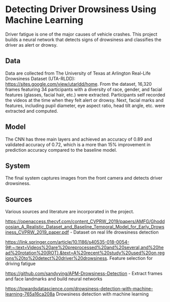 # Detecting Driver Drowsiness Using Machine Learning

Driver fatigue is one of the major causes of vehicle crashes. This project builds a neural network that detects signs of drowsiness and classifies the driver as alert or drowsy. 

## Data

Data are collected from The University of Texas at Arlington Real-Life Drowsiness Dataset (UTA-RLDD): https://sites.google.com/view/utarldd/home. From the dataset, 16,320 frames featuring 34 participants with a diversity of race, gender, and facial features (glasses, facial hair, etc.) were extracted. Participants self recorded the videos at the time when they felt alert or drowsy. Next, facial marks and features, including pupil diameter, eye aspect ratio, head tilt angle, etc. were extracted and computed.

## Model

The CNN has three main layers and achieved an accuracy of 0.89 and validated accuracy of 0.72, which is a more than 15% improvement in prediction accuracy compared to the baseline model.

## System

The final system captures images from the front camera and detects driver drowsiness.

## Sources

Various sources and literature are incorporated in the project.

https://openaccess.thecvf.com/content_CVPRW_2019/papers/AMFG/Ghoddoosian_A_Realistic_Dataset_and_Baseline_Temporal_Model_for_Early_Drowsiness_CVPRW_2019_paper.pdf - Dataset on real life drowsiness detection

https://link.springer.com/article/10.1186/s40535-018-0054-9#:~:text=Videos%20are%20preprocessed%20and%20several,and%20head%20rotation%20(ROT).&text=A%20recent%20study%20used%20on,regions%20to%20detect%20driver%20drowsiness. Feature selection for driving fatigue

https://github.com/sandyying/APM-Drowsiness-Detection - Extract frames and face landmarks and build neural networks

https://towardsdatascience.com/drowsiness-detection-with-machine-learning-765a16ca208a Drowsiness detection with machine learning
